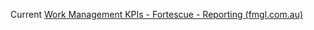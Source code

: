 Current 
[Work Management KPIs - Fortescue - Reporting (fmgl.com.au)](https://analytics.fmgl.com.au/#/site/published/projects/421)

